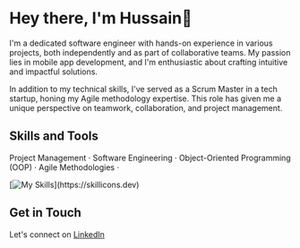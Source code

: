 
# Hey there, I'm Hussain👋

I'm a dedicated software engineer with hands-on experience in various projects, both independently and as part of collaborative teams. My passion lies in mobile app development, and I'm enthusiastic about crafting intuitive and impactful solutions.

In addition to my technical skills, I've served as a Scrum Master in a tech startup, honing my Agile methodology expertise. This role has given me a unique perspective on teamwork, collaboration, and project management.

## Skills and Tools

Project Management · Software Engineering · Object-Oriented Programming (OOP) · Agile Methodologies · 

[![My Skills](https://skillicons.dev/icons?i=html,css,js,bootstrap,java,py,react,git,firebase,mongodb,mysql,wordpress,)](https://skillicons.dev)


## Get in Touch

Let's connect on [LinkedIn](https://www.linkedin.com/in/hussain-abdullatif/) 
